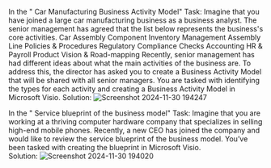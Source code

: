 In the " Car Manufacturing Business Activity Model"
Task:  Imagine that you have joined a large car manufacturing business as a business analyst. The senior management has agreed that the list below represents the business's core activities.
Car Assembly
Component Inventory Management
Assembly Line Policies & Procedures
Regulatory Compliance Checks
Accounting
HR & Payroll
Product Vision & Road-mapping
Recently, senior management has had different ideas about what the main activities of the business are. To address this, the director has asked you to create a Business Activity Model that will be shared with all senior managers.
You are tasked with identifying the types for each activity and creating a Business Activity Model in Microsoft Visio.
Solution: ![Screenshot 2024-11-30 194247](https://github.com/user-attachments/assets/463624c7-7eee-43f2-bbe4-b6751b208305)


In the " Service blueprint of the business model" 
Task: Imagine that you are working at a thriving computer hardware company that specializes in selling high-end mobile phones. Recently, a new CEO has joined the company and would like to review the service blueprint of the business model. You’ve been tasked with creating the blueprint in Microsoft Visio.  
Solution: ![Screenshot 2024-11-30 194020](https://github.com/user-attachments/assets/acc88de9-7e24-446f-acda-8afe853cd14a)
